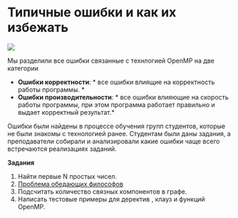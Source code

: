 # Типичные ошибки и как их избежать
![](http://habrastorage.org/files/2cf/2fb/616/2cf2fb6169c3455499c39ed269b343f5.jpeg)


Мы разделили все ошибки связанные с технлогией OpenMP на две категории 
* **Ошибки корректности**: * все ошибки влиящие на корректность работы программы. *
* **Ошибки производительности**: * все ошибки влияющие на скорость работы программы, при этом программа работает правильно и выдает корректный результат.*

Ошибки были найдены в процессе обучения групп студентов, которые не были знакомы с технологией ранее. Студентам были даны задания, а преподаватели собирали и анализировали какие ошибки чаще всего встречаются реализациях заданий.

**Задания** 

1. Найти первые N простых чисел.
2. [Проблема обедающих философов](https://ru.wikipedia.org/wiki/%D0%9F%D1%80%D0%BE%D0%B1%D0%BB%D0%B5%D0%BC%D0%B0_%D0%BE%D0%B1%D0%B5%D0%B4%D0%B0%D1%8E%D1%89%D0%B8%D1%85_%D1%84%D0%B8%D0%BB%D0%BE%D1%81%D0%BE%D1%84%D0%BE%D0%B2)
3. Подсчитать количество связных компонентов в графе.
4. Написать тестовые примеры для деректив , клауз и функций OpenMP.




